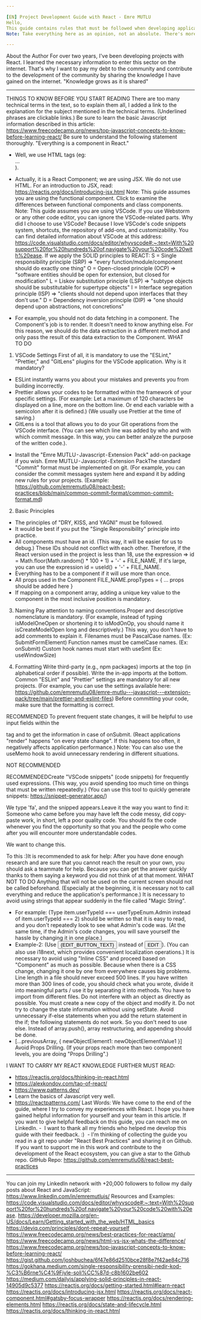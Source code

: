```yaml
---

[EN] Project Development Guide with React - Emre MUTLU
Hello,
This guide contains rules that must be followed when developing applications with React. This guide aims to ensure that the codes written by different people are compatible with each other and to produce higher quality codes with fewer errors. In other words, it is aimed that people working in a team coherently writing code.
Note: Take everything here as an opinion, not an absolute. There's more than one way to build software.

---
```


About the Author
For over two years, I've been developing projects with React. I learned the necessary information to enter this sector on the internet. That's why I want to pay my debt to the community and contribute to the development of the community by sharing the knowledge I have gained on the internet.
"Knowledge grows as it is shared"

---

THINGS TO KNOW BEFORE YOU START READING
There are too many technical terms in the text, so to explain them all, I added a link to the explanation for the subject mentioned in the technical terms. (Underlined phrases are clickable links.)
Be sure to learn the basic Javascript information described in this article: https://www.freecodecamp.org/news/top-javascript-concepts-to-know-before-learning-react/
Be sure to understand the following statement thoroughly.
"Everything is a component in React."

- Well, we use HTML tags (eg: <div>…</div>).

* Actually, it is a React Component; we are using JSX. We do not use HTML.
  For an introduction to JSX, read: https://reactjs.org/docs/introducing-jsx.html
  Note: This guide assumes you are using the functional component. Click to examine the differences between functional components and class components.
  Note: This guide assumes you are using VSCode. If you use Webstorm or any other code editor, you can ignore the VSCode-related parts.
  Why did I choose to use VSCode?
  Because I love VSCode's code snippets system, shortcuts, the repository of add-ons, and customizability.
  You can find detailed information about VSCode at this address: https://code.visualstudio.com/docs/editor/whyvscode#:~:text=With%20support%20for%20hundreds%20of,navigate%20your%20code%20with%20ease.
  If we apply the SOLID principles to REACT:
  S = Single responsibility principle (SRP) => "every function/module/component should do exactly one thing"
  O = Open-closed principle (OCP) => "software entities should be open for extension, but closed for modification"
  L = Liskov substitution principle (LSP) => "subtype objects should be substitutable for supertype objects"
  I = Interface segregation principle (ISP) => "clients should not depend upon interfaces that they don't use."
  D = Dependency inversion principle (DIP) => "one should depend upon abstractions, not concretions"

- For example, you should not do data fetching in a component. The Component's job is to render. It doesn't need to know anything else. For this reason, we should do the data extraction in a different method and only pass the result of this data extraction to the Component.
  WHAT TO DO

1. VSCode Settings
   First of all, it is mandatory to use the "ESLint," "Prettier," and "GitLens" plugins for the VSCode application.
   Why is it mandatory?

- ESLint instantly warns you about your mistakes and prevents you from building incorrectly.
- Prettier allows your codes to be formatted within the framework of your specific settings. (For example: Let a maximum of 120 characters be displayed on a line, more on the bottom line. Or end each variable with a semicolon after it is defined.) (We usually use Prettier at the time of saving.)
- GitLens is a tool that allows you to do your Git operations from the VSCode interface. (You can see which line was added by who and with which commit message. In this way, you can better analyze the purpose of the written code.).

* Install the "Emre MUTLU - Javascript - Extension Pack" add-on package if you wish.
  Emre MUTLU - Javascript - Extension PackThe standard "Commit" format must be implemented on git. (For example, you can consider the commit messages system here and expand it by adding new rules for your projects. (Example: https://github.com/emremutlu08/react-best-practices/blob/main/common-commit-format/common-commit-format.md)

2. Basic Principles

- The principles of "DRY, KISS, and YAGNI" must be followed.
- It would be best if you put the "Single Responsibility" principle into practice.
- All components must have an id. (This way, it will be easier for us to debug.) These IDs should not conflict with each other.
  Therefore, if the React version used in the project is less than 18, use the expression => id = Math.floor(Math.random() \* 100 + 1) + '-' + FILE_NAME,
  If it's large, you can use the expression id = useId() + '-' + FILE_NAME.
- Everything has to be a component if it will use more than once.
- All props used in the Component FILE_NAME.propTypes = { … props should be added here }
- If mapping on a component array, adding a unique key value to the component in the most inclusive position is mandatory.

3. Naming
   Pay attention to naming conventions.Proper and descriptive nomenclature is mandatory. (For example, instead of typing isModelOneOpen or shortening it to isModOnOp, you should name it isCreateModelOpen long and descriptively.) This way, you don't have to add comments to explain it.
   Filenames must be PascalCase names. (Ex: SubmitFormElement)
   Function names must be camelCase names. (Ex: onSubmit)
   Custom hook names must start with useSmt (Ex: useWindowSize)

4. Formatting
   Write third-party (e.g., npm packages) imports at the top (in alphabetical order if possible). Write the in-app imports at the bottom.
   Common "ESLint" and "Prettier" settings are mandatory for all new projects. (For example, you can use the settings available here: https://github.com/emremutlu08/emre-mutlu---javascript---extension-pack/tree/main/prettier-and-eslint-files)
   Before committing your code, make sure that the formatting is correct.

RECOMMENDED
To prevent frequent state changes, it will be helpful to use input fields within the <form></form> tag and to get the information in case of onSubmit. (React applications "render" happens "on every state change". If this happens too often, it negatively affects application performance.)
Note: You can also use the useMemo hook to avoid unnecessary rendering in different situations.

NOT RECOMMENDED

RECOMMENDEDCreate "VSCode snippets" (code snippets) for frequently used expressions. (This way, you avoid spending too much time on things that must be written repeatedly.)
(You can use this tool to quickly generate snippets: https://snippet-generator.app/)

We type 'fa', and the snipped appears.Leave it the way you want to find it: Someone who came before you may have left the code messy, did copy-paste work, in short, left a poor quality code. You should fix the code whenever you find the opportunity so that you and the people who come after you will encounter more understandable codes.

We want to change this.

To this :)It is recommended to ask for help: After you have done enough research and are sure that you cannot reach the result on your own, you should ask a teammate for help. Because you can get the answer quickly thanks to them saying a keyword you did not think of at that moment.
WHAT NOT TO DO
Anything that will not be used on the current screen should not be called beforehand. (Especially at the beginning, it is necessary not to call everything and reduce the application's performance.)
It is necessary to avoid using strings that appear suddenly in the file called "Magic String".

- For example: (Type item.userTypeId === userTypeEnum.Admin instead of item.userTypeId === 2) should be written so that it is easy to read, and you don't repeatedly look to see what Admin's code was. (At the same time, if the Admin's code changes, you will save yourself the hassle by changing it in one place.)
- Example-2: (Use <button>{EDIT_BUTTON_TEXT}</button> instead of <button>EDIT</button>). (You can also use i18next, which provides convenient localization operations.)
  It is necessary to avoid using "Inline CSS" and proceed based on "Component" as much as possible. Because when there is a CSS change, changing it one by one from everywhere causes big problems.
  Line length in a file should never exceed 500 lines. If you have written more than 300 lines of code, you should check what you wrote, divide it into meaningful parts / use it by separating it into methods. You have to import from different files.
  Do not interfere with an object as directly as possible. You must create a new copy of the object and modify it.
  Do not try to change the state information without using setState.
  Avoid unnecessary if-else statements when you add the return statement in the if; the following statements do not work. So you don't need to use else.
  Instead of array.push(), array restructuring, and appending should be done.
- […previousArray, { newObjectElement1: newObjectElementValue1 }]
  Avoid Props Drilling. (If your props reach more than two component levels, you are doing "Props Drilling".)

I WANT TO CARRY MY REACT KNOWLEDGE FURTHER
MUST READ:

- https://reactjs.org/docs/thinking-in-react.html
- https://alexkondov.com/tao-of-react/
- https://www.patterns.dev/
- Learn the basics of Javascript very well.
- https://reactpatterns.com/
  Last Words:
  We have come to the end of the guide, where I try to convey my experiences with React. I hope you have gained helpful information for yourself and your team in this article.
  If you want to give helpful feedback on this guide, you can reach me on LinkedIn.
  - 
  I want to thank all my friends who helped me develop this guide with their feedback. :)
   -
  I'm thinking of collecting the guide you read in a git repo under "React Best Practices" and sharing it on Github.
  If you want to support me in this work and contribute to the development of the React ecosystem, you can give a star to the Github repo.
  GitHub Repo: https://github.com/emremutlu08/react-best-practices

---

You can join my LinkedIn network with +20,000 followers to follow my daily posts about React and JavaScript: https://www.linkedin.com/in/emremutlujs/
Resources and Examples:
https://code.visualstudio.com/docs/editor/whyvscode#:~:text=With%20support%20for%20hundreds%20of,navigate%20your%20code%20with%20ease.
https://developer.mozilla.org/en-US/docs/Learn/Getting_started_with_the_web/HTML_basics
https://deviq.com/principles/dont-repeat-yourself
https://www.freecodecamp.org/news/best-practices-for-react/amp/
https://www.freecodecamp.org/news/html-vs-jsx-whats-the-difference/
https://www.freecodecamp.org/news/top-javascript-concepts-to-know-before-learning-react/
https://gist.github.com/joshbuchea/6f47e86d2510bce28f8e7f42ae84c716
https://gokhana.medium.com/single-responsibility-prensibi-nedir-kod-%C3%B6rne%C4%9Fiyle-soli%CC%87d-c8b1602be602
https://medium.com/dailyjs/applying-solid-principles-in-react-14905d9c5377
https://reactjs.org/docs/getting-started.html#learn-react
https://reactjs.org/docs/introducing-jsx.html
https://reactjs.org/docs/react-component.html#gatsby-focus-wrapper
https://reactjs.org/docs/rendering-elements.html
https://reactjs.org/docs/state-and-lifecycle.html
https://reactjs.org/docs/thinking-in-react.html
